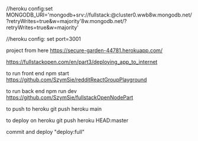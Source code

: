 //heroku config:set MONGODB_URI='mongodb+srv://fullstack:<password>@cluster0.wwb8w.mongodb.net/?retryWrites=true&w=majority'8w.mongodb.net/?retryWrites=true&w=majority'

//heroku config: set port=3001

project from here
https://secure-garden-44781.herokuapp.com/

https://fullstackopen.com/en/part3/deploying_app_to_internet

to run front end
npm start
https://github.com/SzymSie/redditReactGroupPlayground

to run back end
npm run dev
https://github.com/SzymSie/fullstackOpenNodePart

to push to heroku
git push heroku main

to deploy on heroku
git push heroku HEAD:master

commit and deploy
"deploy:full"

